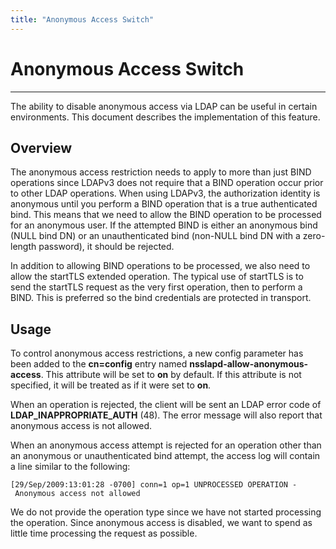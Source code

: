 ```yaml
---
title: "Anonymous Access Switch"
---
```


# Anonymous Access Switch
-------------------------

The ability to disable anonymous access via LDAP can be useful in certain environments. This document describes the implementation of this feature.

Overview
--------

The anonymous access restriction needs to apply to more than just BIND operations since LDAPv3 does not require that a BIND operation occur prior to other LDAP operations. When using LDAPv3, the authorization identity is anonymous until you perform a BIND operation that is a true authenticated bind. This means that we need to allow the BIND operation to be processed for an anonymous user. If the attempted BIND is either an anonymous bind (NULL bind DN) or an unauthenticated bind (non-NULL bind DN with a zero-length password), it should be rejected.

In addition to allowing BIND operations to be processed, we also need to allow the startTLS extended operation. The typical use of startTLS is to send the startTLS request as the very first operation, then to perform a BIND. This is preferred so the bind credentials are protected in transport.

Usage
-----

To control anonymous access restrictions, a new config parameter has been added to the **cn=config** entry named **nsslapd-allow-anonymous-access**. This attribute will be set to **on** by default. If this attribute is not specified, it will be treated as if it were set to **on**.

When an operation is rejected, the client will be sent an LDAP error code of **LDAP\_INAPPROPRIATE\_AUTH** (48). The error message will also report that anonymous access is not allowed.

When an anonymous access attempt is rejected for an operation other than an anonymous or unauthenticated bind attempt, the access log will contain a line similar to the following:

    [29/Sep/2009:13:01:28 -0700] conn=1 op=1 UNPROCESSED OPERATION - Anonymous access not allowed    

We do not provide the operation type since we have not started processing the operation. Since anonymous access is disabled, we want to spend as little time processing the request as possible.
